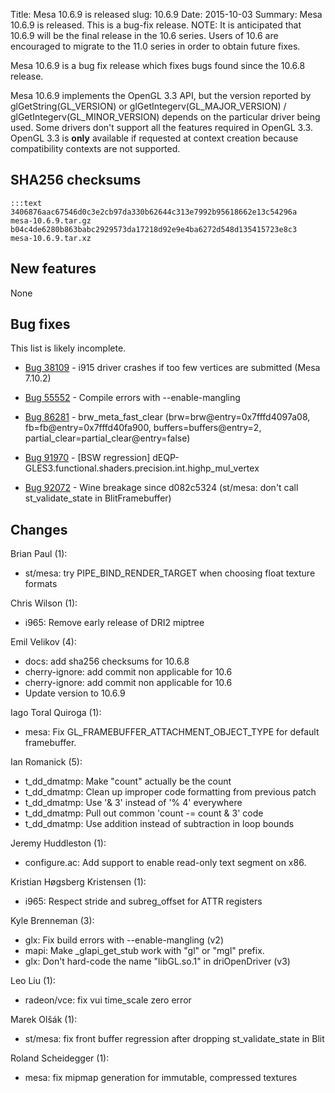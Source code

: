 Title: Mesa 10.6.9 is released
slug: 10.6.9
Date: 2015-10-03
Summary: Mesa 10.6.9 is released. This is a bug-fix release. NOTE: It is anticipated that 10.6.9 will be the final release in the 10.6 series. Users of 10.6 are encouraged to migrate to the 11.0 series in order to obtain future fixes. 

Mesa 10.6.9 is a bug fix release which fixes bugs found since the 10.6.8 release.

Mesa 10.6.9 implements the OpenGL 3.3 API, but the version reported by
glGetString(GL_VERSION) or glGetIntegerv(GL_MAJOR_VERSION) /
glGetIntegerv(GL_MINOR_VERSION) depends on the particular driver being used.
Some drivers don't support all the features required in OpenGL 3.3.  OpenGL
3.3 is **only** available if requested at context creation
because compatibility contexts are not supported.


## SHA256 checksums

    :::text
    3406876aac67546d0c3e2cb97da330b62644c313e7992b95618662e13c54296a  mesa-10.6.9.tar.gz
    b04c4de6280b863babc2929573da17218d92e9e4ba6272d548d135415723e8c3  mesa-10.6.9.tar.xz


## New features

None


## Bug fixes

This list is likely incomplete.

* [Bug 38109][1] - i915 driver crashes if too few vertices are submitted (Mesa 7.10.2)

* [Bug 55552][2] - Compile errors with --enable-mangling

* [Bug 86281][3] - brw_meta_fast_clear (brw=brw@entry=0x7fffd4097a08, fb=fb@entry=0x7fffd40fa900, buffers=buffers@entry=2, partial_clear=partial_clear@entry=false)

* [Bug 91970][4] - [BSW regression] dEQP-GLES3.functional.shaders.precision.int.highp_mul_vertex

* [Bug 92072][5] - Wine breakage since d082c5324 (st/mesa: don't call st_validate_state in BlitFramebuffer)


## Changes

Brian Paul (1):

* st/mesa: try PIPE_BIND_RENDER_TARGET when choosing float texture formats


Chris Wilson (1):

* i965: Remove early release of DRI2 miptree


Emil Velikov (4):

* docs: add sha256 checksums for 10.6.8
* cherry-ignore: add commit non applicable for 10.6
* cherry-ignore: add commit non applicable for 10.6
* Update version to 10.6.9


Iago Toral Quiroga (1):

* mesa: Fix GL_FRAMEBUFFER_ATTACHMENT_OBJECT_TYPE for default framebuffer.


Ian Romanick (5):

* t_dd_dmatmp: Make "count" actually be the count
* t_dd_dmatmp: Clean up improper code formatting from previous patch
* t_dd_dmatmp: Use '& 3' instead of '% 4' everywhere
* t_dd_dmatmp: Pull out common 'count -= count & 3' code
* t_dd_dmatmp: Use addition instead of subtraction in loop bounds


Jeremy Huddleston (1):

* configure.ac: Add support to enable read-only text segment on x86.


Kristian Høgsberg Kristensen (1):

* i965: Respect stride and subreg_offset for ATTR registers


Kyle Brenneman (3):

* glx: Fix build errors with --enable-mangling (v2)
* mapi: Make _glapi_get_stub work with "gl" or "mgl" prefix.
* glx: Don't hard-code the name "libGL.so.1" in driOpenDriver (v3)


Leo Liu (1):

* radeon/vce: fix vui time_scale zero error


Marek Olšák (1):

* st/mesa: fix front buffer regression after dropping st_validate_state in Blit


Roland Scheidegger (1):

* mesa: fix mipmap generation for immutable, compressed textures


[1]: https://bugs.freedesktop.org/show_bug.cgi?id=38109
[2]: https://bugs.freedesktop.org/show_bug.cgi?id=55552
[3]: https://bugs.freedesktop.org/show_bug.cgi?id=86281
[4]: https://bugs.freedesktop.org/show_bug.cgi?id=91970
[5]: https://bugs.freedesktop.org/show_bug.cgi?id=92072
